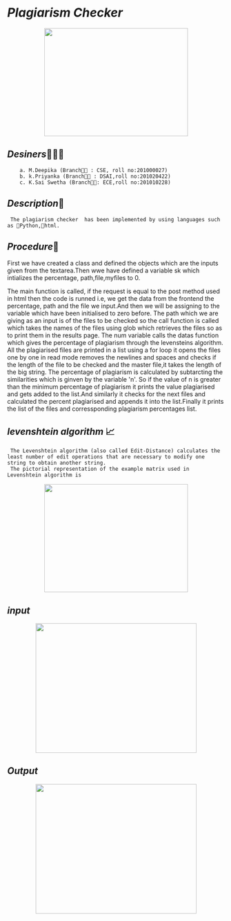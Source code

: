 # ***Plagiarism Checker***
<p align="center">
<img width ="333" height="250"
 src="https://user-images.githubusercontent.com/85957181/123552312-35572500-d793-11eb-936f-33f9e6242c8c.png">
 </p>
  
  ## ***Desiners***👧👩🧑
        a. M.Deepika (Branch👨‍🎓 : CSE, roll no:201000027)
        b. k.Priyanka (Branch👨‍🎓 : DSAI,roll no:201020422)
        c. K.Sai Swetha (Branch👨‍🎓: ECE,roll no:201010228)
  ## ***Description***📝
  
     The plagiarism checker  has been implemented by using languages such as 🔺Python,📍html.
     
     
   ## ***Procedure***🧾
 First we have created a class and defined
the objects which are the inputs given 
from the textarea.Then wwe have defined a
variable sk which intializes the percentage,
path,file,myfiles to 0.

The main function is called, if the request
is equal to the post method used in html then the code is runned i.e, we get the data from the 
frontend the percentage, path and the file we input.And then we will be assigning to the variable which have been initialised to zero before.
The path which we are giving as an input is of the files to be checked so the call function 
is called which takes the names of the files using glob which retrieves the files so as to print them in the results page.
The num variable calls the datas function which gives the percentage of plagiarism through the levensteins algorithm.
All the plagiarised files are printed in a list using a for loop it opens the files one by one in read mode removes the newlines and spaces and checks
if the length of the file to be checked and the master file,it takes the length of the big string.
The percentage of plagiarism is calculated by subtarcting the similarities which is ginven by the variable 'n'.
So if the value of n is greater than the minimum percentage of plagiarism it prints the value plagiarised and gets added to the list.And similarly it checks for the next files
and calculated the percent plagiarised and appends it into the list.Finally it prints the list of the files and corressponding plagiarism percentages list.
     
     
    

     
     
     
     
     
  ## ***levenshtein algorithm*** 📈
     The Levenshtein algorithm (also called Edit-Distance) calculates the least number of edit operations that are necessary to modify one string to obtain another string.
     The pictorial representation of the example matrix used in Levenshtein algorithm is
   <p align="center">
  <img width ="333" height="250"
  src="https://user-images.githubusercontent.com/81485191/123628952-4b1b2780-d831-11eb-8d0d-d5fc7df635ee.jpeg">
  </p>
  
  ## ***input***
  <p align="center">
 <img width ="373" height="300"
   src="https://user-images.githubusercontent.com/85957181/123632848-0b0a7380-d836-11eb-910f-36d7439cf16e.jpg">
    </p>
    
   ## ***Output***
   <p align="center">
 <img width ="373" height="300"
   src="https://user-images.githubusercontent.com/85957181/123634204-c8499b00-d837-11eb-9761-ecbb7e064e13.jpg">
   </p>


  





  
     
